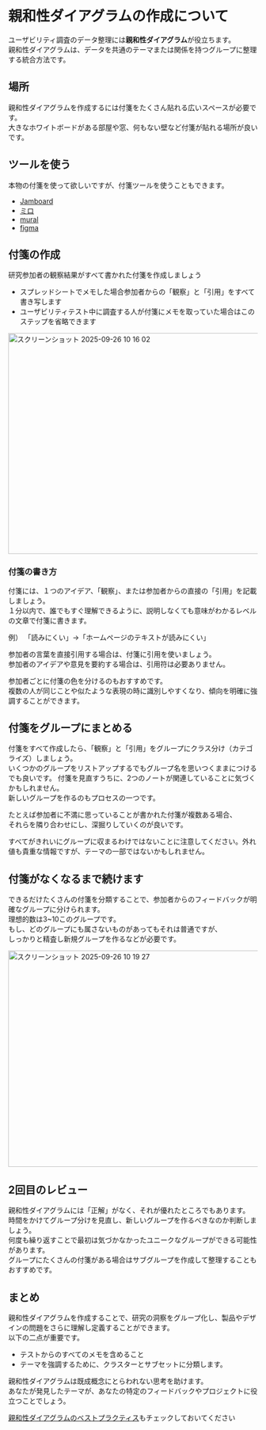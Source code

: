 # 親和性ダイアグラムの作成について
ユーザビリティ調査のデータ整理には**親和性ダイアグラム**が役立ちます。  
親和性ダイアグラムは、データを共通のテーマまたは関係を持つグループに整理する統合方法です。  

## 場所
親和性ダイアグラムを作成するには付箋をたくさん貼れる広いスペースが必要です。  
大きなホワイトボードがある部屋や窓、何もない壁など付箋が貼れる場所が良いです。  

## ツールを使う
本物の付箋を使って欲しいですが、付箋ツールを使うこともできます。
- [Jamboard](http://jamboard.google.com/)
- [ミロ](https://miro.com/ja/)
- [mural](https://www.mural.co/)
- [figma](https://www.figma.com/ja-jp/figjam/)
## 付箋の作成
研究参加者の観察結果がすべて書かれた付箋を作成しましょう
- スプレッドシートでメモした場合参加者からの「観察」と「引用」をすべて書き写します
- ユーザビリティテスト中に調査する人が付箋にメモを取っていた場合はこのステップを省略できます


<img width="778" height="446" alt="スクリーンショット 2025-09-26 10 16 02" src="https://github.com/user-attachments/assets/58e01db6-7f0d-46cc-95d2-24a1783edfb9" />

### 付箋の書き方
付箋には、１つのアイデア、「観察」、または参加者からの直接の「引用」を記載しましょう。  
１分以内で、誰でもすぐ理解できるように、説明しなくても意味がわかるレベルの文章で付箋に書きます。  

例）
「読みにくい」->「ホームページのテキストが読みにくい」

参加者の言葉を直接引用する場合は、付箋に引用を使いましょう。  
参加者のアイデアや意見を要約する場合は、引用符は必要ありません。

参加者ごとに付箋の色を分けるのもおすすめです。  
複数の人が同じことや似たような表現の時に識別しやすくなり、傾向を明確に強調することができます。

## 付箋をグループにまとめる
付箋をすべて作成したら、「観察」と「引用」をグループにクラス分け（カテゴライズ）しましょう。  
いくつかのグループをリストアップするでもグループ名を思いつくままにつけるでも良いです。
付箋を見直すうちに、2つのノートが関連していることに気づくかもしれません。  
新しいグループを作るのもプロセスの一つです。  

たとえば参加者に不満に思っていることが書かれた付箋が複数ある場合、  
それらを隣り合わせにし、深掘りしていくのが良いです。

すべてがきれいにグループに収まるわけではないことに注意してください。外れ値も貴重な情報ですが、テーマの一部ではないかもしれません。

## 付箋がなくなるまで続けます
できるだけたくさんの付箋を分類することで、参加者からのフィードバックが明確なグループに分けられます。  
理想的数は3~10このグループです。  
もし、どのグループにも属さないものがあってもそれは普通ですが、  
しっかりと精査し新規グループを作るなどが必要です。  

<img width="779" height="437" alt="スクリーンショット 2025-09-26 10 19 27" src="https://github.com/user-attachments/assets/3ef3629e-2a84-43ce-8853-a4b5128d2c35" />




## 2回目のレビュー
親和性ダイアグラムには「正解」がなく、それが優れたところでもあります。  
時間をかけてグループ分けを見直し、新しいグループを作るべきなのか判断しましょう。  
何度も繰り返すことで最初は気づかなかったユニークなグループができる可能性があります。  
グループにたくさんの付箋がある場合はサブグループを作成して整理することもおすすめです。  

## まとめ
親和性ダイアグラムを作成することで、研究の洞察をグループ化し、製品やデザインの問題をさらに理解し定義することができます。  
以下の二点が重要です。
- テストからのすべてのメモを含めること
- テーマを強調するために、クラスターとサブセットに分類します。

親和性ダイアグラムは既成概念にとらわれない思考を助けます。  
あなたが発見したテーマが、あなたの特定のフィードバックやプロジェクトに役立つことでしょう。

[親和性ダイアグラムのベストプラクティス](https://www.nngroup.com/articles/affinity-diagram/)もチェックしておいてください
